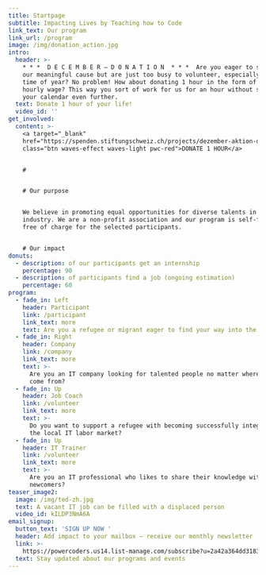 ```yaml
---
title: Startpage
subtitle: Impacting Lives by Teaching how to Code
link_text: Our program
link_url: /program
image: /img/donation_action.jpg
intro:
  header: >-
    * * *  D E C E M B E R — D O N A T I O N  * * *  Are you eager to support
    our meaningful cause but are just too busy to volunteer, especially at this
    time of year? No problem! How about donating 1 hour in the form of your
    hourly wage? This way you sort of work for us for an hour without straining
    your calendar even further.
  text: Donate 1 hour of your life!
  video_id: ''
get_involved:
  content: >-
    <a target="_blank"
    href="https://spenden.stiftungschweiz.ch/projects/dezember-aktion-donate-1-hour-of-your-life-to-powercoders"
    class="btn waves-effect waves-light pwc-red">DONATE 1 HOUR</a>


    # 


    # Our purpose


    We believe in promoting equal opportunities for diverse talents in the IT
    industry. We are a non-profit association and our program is self-funded and
    free of charge for the selected participants. 


    # Our impact
donuts:
  - description: of our participants get an internship
    percentage: 90
  - description: of participants find a job (ongoing estimation)
    percentage: 60
program:
  - fade_in: Left
    header: Participant
    link: /participant
    link_text: more
    text: Are you a refugee or migrant eager to find your way into the IT industry?
  - fade_in: Right
    header: Company
    link: /company
    link_text: more
    text: >-
      Are you an IT company looking for talented people no matter where they
      come from?
  - fade_in: Up
    header: Job Coach
    link: /volunteer
    link_text: more
    text: >-
      Do you want to support a refugee with becoming successfully integrated in
      the local IT labor market?
  - fade_in: Up
    header: IT Trainer
    link: /volunteer
    link_text: more
    text: >-
      Are you an IT professional who likes to share their knowledge with
      newcomers?
teaser_image2:
  image: /img/ted-zh.jpg
  text: A vacant IT job can be filled with a displaced person
  video_id: kILDP3NmA6A
email_signup:
  button_text: 'SIGN UP NOW '
  header: Add impact to your mailbox – receive our monthly newsletter
  link: >-
    https://powercoders.us14.list-manage.com/subscribe?u=2a42a364dd3183e63617d355b&id=dd4d5d82f8
  text: Stay updated about our programs and events
---
```


